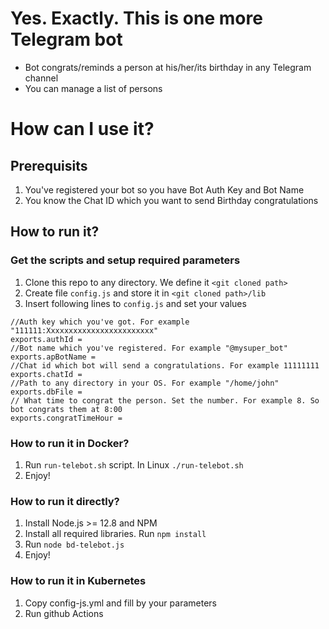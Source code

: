 # Yes. Exactly. This is one more Telegram bot

* Bot congrats/reminds a person at his/her/its birthday in any Telegram channel
* You can manage a list of persons

# How can I use it?

## Prerequisits
1. You've registered your bot so you have Bot Auth Key and Bot Name
1. You know the Chat ID which you want to send Birthday congratulations

## How to run it?

### Get the scripts and setup required parameters
1. Clone this repo to any directory. We define it `<git cloned path>`
1. Create file `config.js` and store it in `<git cloned path>/lib`
1. Insert following lines to `config.js` and set your values
```
//Auth key which you've got. For example "111111:Xxxxxxxxxxxxxxxxxxxxxxxx"
exports.authId = 
//Bot name which you've registered. For example "@mysuper_bot"
exports.apBotName = 
//Chat id which bot will send a congratulations. For example 11111111
exports.chatId = 
//Path to any directory in your OS. For example "/home/john"
exports.dbFile = 
// What time to congrat the person. Set the number. For example 8. So bot congrats them at 8:00
exports.congratTimeHour = 
```
### How to run it in Docker?
1. Run `run-telebot.sh` script. In Linux `./run-telebot.sh`
1. Enjoy!

### How to run it directly?
1. Install Node.js >= 12.8 and NPM
1. Install all required libraries. Run `npm install`
1. Run `node bd-telebot.js`
1. Enjoy!

### How to run it in Kubernetes
1. Copy config-js.yml and fill by your parameters
1. Run github Actions
